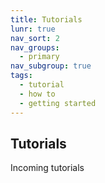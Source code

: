 ```yaml
---
title: Tutorials
lunr: true
nav_sort: 2
nav_groups:
  - primary
nav_subgroup: true
tags:
  - tutorial
  - how to
  - getting started
---
```


## Tutorials

Incoming tutorials

